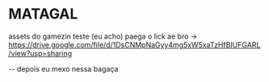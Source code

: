 # MATAGAL

assets do gamezin teste (eu acho)
paega o lick ae bro -> https://drive.google.com/file/d/1DsCNMpNaGyy4mg5xW5xaTzHfBIUFGARL/view?usp=sharing

-- depois eu mexo nessa bagaça
